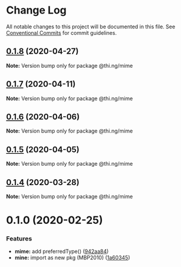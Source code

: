 # Change Log

All notable changes to this project will be documented in this file.
See [Conventional Commits](https://conventionalcommits.org) for commit guidelines.

## [0.1.8](https://github.com/thi-ng/umbrella/compare/@thi.ng/mime@0.1.7...@thi.ng/mime@0.1.8) (2020-04-27)

**Note:** Version bump only for package @thi.ng/mime





## [0.1.7](https://github.com/thi-ng/umbrella/compare/@thi.ng/mime@0.1.6...@thi.ng/mime@0.1.7) (2020-04-11)

**Note:** Version bump only for package @thi.ng/mime





## [0.1.6](https://github.com/thi-ng/umbrella/compare/@thi.ng/mime@0.1.5...@thi.ng/mime@0.1.6) (2020-04-06)

**Note:** Version bump only for package @thi.ng/mime





## [0.1.5](https://github.com/thi-ng/umbrella/compare/@thi.ng/mime@0.1.4...@thi.ng/mime@0.1.5) (2020-04-05)

**Note:** Version bump only for package @thi.ng/mime





## [0.1.4](https://github.com/thi-ng/umbrella/compare/@thi.ng/mime@0.1.3...@thi.ng/mime@0.1.4) (2020-03-28)

**Note:** Version bump only for package @thi.ng/mime





# 0.1.0 (2020-02-25)


### Features

* **mime:** add preferredType() ([942aa84](https://github.com/thi-ng/umbrella/commit/942aa8493ebc67c08bf02d4e88508f4058f726ce))
* **mine:** import as new pkg (MBP2010) ([1a60345](https://github.com/thi-ng/umbrella/commit/1a603459b30de13879ca8a02af7f7d95b5c3f8cc))
